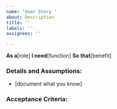```yaml
---
name: 'User Story '
about: Description
title: ''
labels: ''
assignees: ''

---
```


**As a**[role]
**I need**[function]
**So that**[benefit]
### Details and Assumptions:
* [document what you know]

### Acceptance Criteria:
